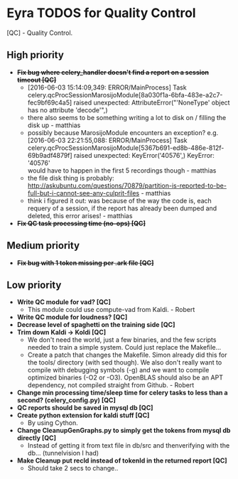 # Eyra TODOS for Quality Control

[QC] - Quality Control.

## High priority

* ~~**Fix bug where celery_handler doesn't find a report on a session timeout [QC]**~~
    * [2016-06-03 15:14:09,349: ERROR/MainProcess] Task celery.qcProcSessionMarosijoModule[8a030f1a-6bfa-483e-a2c7-fec9bf69c4a5] raised unexpected: AttributeError("'NoneType' object has no attribute 'decode'",)
    * there also seems to be something writing a lot to disk on / filling the disk up - matthias
    * possibly because MarosijoModule encounters an exception? e.g. [2016-06-03 22:21:55,088: ERROR/MainProcess] Task celery.qcProcSessionMarosijoModule[5367b691-ed8b-486e-812f-69b9adf4879f] raised unexpected: KeyError('40576',) KeyError: '40576'  
    would have to happen in the first 5 recordings though - matthias
    * the file disk thing is probably: http://askubuntu.com/questions/70879/partition-is-reported-to-be-full-but-i-cannot-see-any-culprit-files - matthias
    * think i figured it out: was because of the way the code is, each requery of a session, if the report has already been dumped and deleted, this error arises! - matthias
* ~~**Fix QC task processing time (no-ops) [QC]**~~

## Medium priority

* ~~**Fix bug with 1 token missing per .ark file [QC]**~~

## Low priority

* **Write QC module for vad? [QC]**
    * This module could use compute-vad from Kaldi. - Robert
* **Write QC module for loudness? [QC]**
* **Decrease level of spaghetti on the training side [QC]**
* **Trim down Kaldi -> Koldi [QC]**
    * We don't need the world, just a few binaries, and the few scripts needed to train a simple system. Could just replace the Makefile...
    * Create a patch that changes the Makefile. Simon already did this for the tools/ directory (with sed though). We also don't really want to compile with debugging symbols (-g) and we want to compile optimized binaries (-O2 or -O3). OpenBLAS should also be an APT dependency, not compiled straight from Github. - Robert
* **Change min processing time/sleep time for celery tasks to less than a second? (celery_config.py) [QC]**
* **QC reports should be saved in mysql db [QC]**
* **Create python extension for kaldi stuff [QC]**
    * By using Cython.
* **Change CleanupGenGraphs.py to simply get the tokens from mysql db directly [QC]**
    * Instead of getting it from text file in db/src and thenverifying with the db... (tunnelvision I had)
* **Make Cleanup put recId instead of tokenId in the returned report [QC]**
    * Should take 2 secs to change..